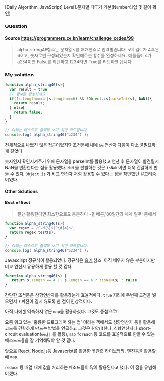 [Daily Algorithm_JavaScript] Level1.문자열 다루기 기본(Number타입 및 길이 확인)

### Question

#### Source https://programmers.co.kr/learn/challenge_codes/99

> alpha_string46함수는 문자열 s를 매개변수로 입력받습니다.
> s의 길이가 4혹은 6이고, 숫자로만 구성되있는지 확인해주는 함수를 완성하세요.
> 예를들어 s가 a234이면 False를 리턴하고 1234라면 True를 리턴하면 됩니다

### My solution

```javascript
function alpha_string46(s){
  var result = true
  // 함수를 완성하세요
  if((s.length===4||s.length===6) && !Object.is(parseInt(s), NaN)){
    return result;
  } else{ 
    return false;
  }
}

// 아래는 테스트로 출력해 보기 위한 코드입니다.
console.log( alpha_string46("a234") );
```

전체적으로 나쁘진 않은 접근이었지만 조건문에 내에 ```&&``` 연산자 다음이 다소 불필요하게 길었다.

숫자인지 확인시켜주기 위해 문자열을 parseInt를 활용했고 연산 후 문자열이 발견될시 NaN을 반환한다는 점을 활용했다.  ```NaN```  을 판별하는 것은 ```isNaN``` 이면 더욱 간결하게 만들 수 있다. ```Object.is``` 가 비교 연산자 처럼 활용할 수 있다는 점을 착안했던 알고리즘이었다.

#### Other Solutions

#### Best of Best

> 잘만 활용한다면 최소한으로도 충분하다 -쥘 베른,'80일간의 세계 일주' 중에서

```javascript
function alpha_string46(s){
  var regex = /^\d{6}$|^\d{4}$/;
  return regex.test(s);
}

// 아래는 테스트로 출력해 보기 위한 코드입니다.
console.log( alpha_string46("a234") );
```

Javasciript 정규식이 활용되었다. 정규식은 [요기](https://developer.mozilla.org/ko/docs/Web/JavaScript/Guide/%EC%A0%95%EA%B7%9C%EC%8B%9D "요기" ) 참조. 아직 배우지 않은 부분이지만 비교 연산시 유용하게 활용 할 것 같다.

```javascript
function alpha_string46(s) {
   return s.length == 4 || s.length == 6 ? !isNaN(s) : false 
}
```

간단한 조건문은 삼항연산자를 활용하는게 효율적이다. ```true``` 자리에 두번째 조건을 넣으면서 ```?``` 이전이 길지 않도록 한 점이 인상적이다.

아직 나에겐 익숙하지 않은 ```map```을 활용하셨다. 그것도 중첩으로!

요즘 읽고 있는 '훌륭한 프로그래머 되는 법' 이라는 책에서도 삼항연산자 등을 활용해 코드를 간략하게 만드는 방법을 언급하고 그것은 찬양(!)한다. 삼항연산자나 short-circuit evaluation(```&&```,```||``` 를 활용),   ```map``` ```forEach``` 등 코드를 효율적으로 만들 수 있는 메소드드들을 잘 기억해둬야 할 것 같다.



앞으로 React, Node.js등 Javascript를 활용한 웹관련 라이브러리, 엔진등을 활용할 때 ```map```

```reduce``` 등 배열 내에 값을 처리하는 메소드들이 많이 활용된다고 했다. 이 점을 유념해야겠다.







